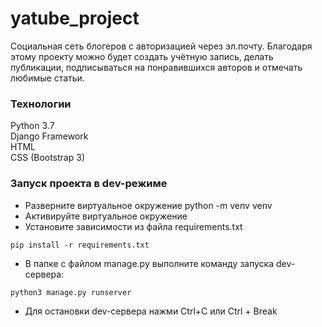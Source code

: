 # yatube_project
Социальная сеть блогеров с авторизацией через эл.почту.
Благодаря этому проекту можно будет создать учётную запись, делать публикации,
подписываться на понравившихся авторов и отмечать любимые статьи.
### Технологии
Python 3.7  
Django Framework  
HTML  
CSS (Bootstrap 3)
### Запуск проекта в dev-режиме
- Разверните виртуальное окружение python -m venv venv
- Активируйте виртуальное окружение
- Установите зависимости из файла requirements.txt
```
pip install -r requirements.txt
``` 
- В папке с файлом manage.py выполните команду запуска dev-сервера:
```
python3 manage.py runserver
```
- Для остановки  dev-сервера нажми Ctrl+C или Ctrl + Break

